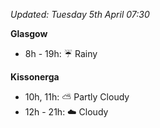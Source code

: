*Updated: Tuesday 5th April 07:30*

**Glasgow**

* 8h - 19h: :umbrella: Rainy

**Kissonerga**

* 10h, 11h: :partly_sunny: Partly Cloudy
* 12h - 21h: :cloud: Cloudy
